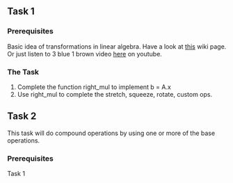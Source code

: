 ## Task 1

### Prerequisites
Basic idea of transformations in linear algebra. Have a look at [this](https://en.wikipedia.org/wiki/Transformation_matrix) wiki page. Or just listen to 3 blue 1 brown video [here](https://www.youtube.com/watch?v=kYB8IZa5AuE&index=3&list=PLZHQObOWTQDPD3MizzM2xVFitgF8hE_ab) on youtube.


### The Task
1. Complete the function right_mul to implement b = A.x 
2. Use right_mul to complete the stretch, squeeze, rotate, custom ops.

## Task 2
This task will do compound operations by using one or more of the base operations.
### Prerequisites
Task 1
